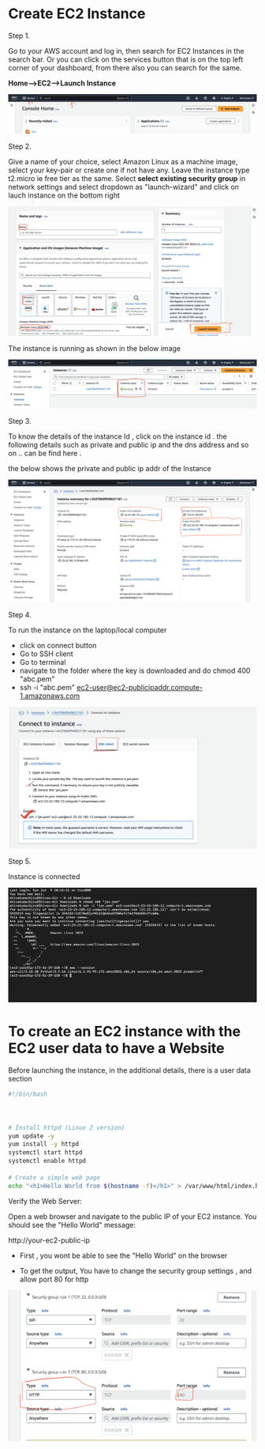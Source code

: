 # Create EC2 Instance

Step 1. 

Go to your AWS account and log in, then search for EC2 Instances in the search bar. Or you can click on the services button that is on the top left corner of your dashboard, from there also you can search for the same.


**Home-->EC2-->Launch Instance**

![EC2instance](https://github.com/shiva-kumar-biru/aws_cloud/blob/main/projects/ec2-instance-management/docs/ec2_01.png)

Step 2.

Give a name of your choice, select Amazon Linux as a machine image, select your key-pair or create one if not have any. Leave the instance type t2.micro ie free tier as the same. Select **select existing security group** in network settings and select dropdown as "launch-wizard" and click on lauch instance on the bottom right

![EC2_instance_steps](https://github.com/shiva-kumar-biru/aws_cloud/blob/main/projects/ec2-instance-management/docs/ec2_02.png)

The instance is running as shown in the below image

![running_instance](https://github.com/shiva-kumar-biru/aws_cloud/blob/main/projects/ec2-instance-management/docs/ec2_03.png)


Step 3.

To know the details of the instance Id , click on the instance id . the following details such as private and public ip and the dns address and so on .. can be find here . 

the below shows the private and public ip addr of the Instance 

![info_about_instance](https://github.com/shiva-kumar-biru/aws_cloud/blob/main/projects/ec2-instance-management/docs/ec2_04.png)


Step 4. 

To run the instance on the laptop/local computer

- click on connect button
- Go to SSH client
- Go to terminal 
- navigate to the folder where the key is downloaded and do chmod 400 "abc.pem"
- ssh -i "abc.pem" ec2-user@ec2-publicipaddr.compute-1.amazonaws.com

![Run](https://github.com/shiva-kumar-biru/aws_cloud/blob/main/projects/ec2-instance-management/docs/ec2_05.png)


Step 5.

Instance is connected 

![Connected](https://github.com/shiva-kumar-biru/aws_cloud/blob/main/projects/ec2-instance-management/docs/ec2_06.png)




# To create an EC2 instance with the EC2 user data to have a Website 

Before launching the instance, in the additional details, there is a user data section


```bash
#!/bin/bash



# Install httpd (Linux 2 version)
yum update -y
yum install -y httpd
systemctl start httpd
systemctl enable httpd

# Create a simple web page
echo "<h1>Hello World from $(hostname -f)</h1>" > /var/www/html/index.html

```

Verify the Web Server:

Open a web browser and navigate to the public IP of your EC2 instance. You should see the "Hello World" message:

http://your-ec2-public-ip

- First , you wont be able to see the "Hello World" on the browser
  
- To get the output, You have to change the security group settings , and allow port 80 for http 


![sg](https://github.com/shiva-kumar-biru/aws_cloud/blob/main/projects/ec2-instance-management/docs/hello_browser.png)
